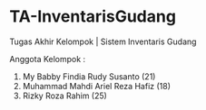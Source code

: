 # TA-InventarisGudang
Tugas Akhir Kelompok | Sistem Inventaris Gudang

Anggota Kelompok :
1. My Babby Findia Rudy Susanto (21)
2. Muhammad Mahdi Ariel Reza Hafiz (18)
3. Rizky Roza Rahim (25)
